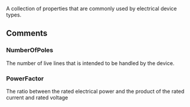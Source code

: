 A collection of properties that are commonly used by electrical device types.

<!-- end of short definition -->



## Comments

### NumberOfPoles

The number of live lines that is intended to be handled by the device.

### PowerFactor

The ratio between the rated electrical power and the product of the rated current and rated voltage

